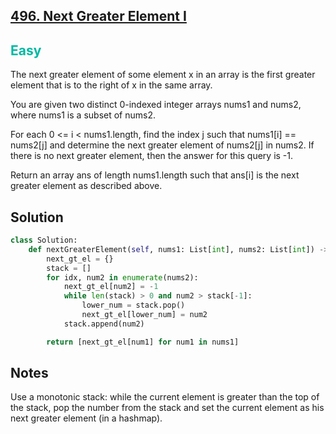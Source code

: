 ## [496. Next Greater Element I](https://leetcode.com/problems/next-greater-element-i/)

<h2 style="color:#00b8a3">Easy</h2>

The next greater element of some element x in an array is the first greater element that is to the right of x in the same array.

You are given two distinct 0-indexed integer arrays nums1 and nums2, where nums1 is a subset of nums2.

For each 0 <= i < nums1.length, find the index j such that nums1[i] == nums2[j] and determine the next greater element of nums2[j] in nums2. If there is no next greater element, then the answer for this query is -1.

Return an array ans of length nums1.length such that ans[i] is the next greater element as described above.

## Solution
```python
class Solution:
    def nextGreaterElement(self, nums1: List[int], nums2: List[int]) -> List[int]:
        next_gt_el = {}
        stack = []
        for idx, num2 in enumerate(nums2):
            next_gt_el[num2] = -1
            while len(stack) > 0 and num2 > stack[-1]:
                lower_num = stack.pop()
                next_gt_el[lower_num] = num2
            stack.append(num2)

        return [next_gt_el[num1] for num1 in nums1]
```

## Notes
Use a monotonic stack: while the current element is greater than the top of the stack, pop the number from the stack and set the current element as his next greater element (in a hashmap).
